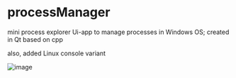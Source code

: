 # processManager

mini process explorer
Ui-app to manage processes in Windows OS; created in Qt based on cpp

also, added Linux console variant

![image](https://user-images.githubusercontent.com/90086332/195177498-981bbfb7-073a-4cfd-9341-96f17989ede5.png)

